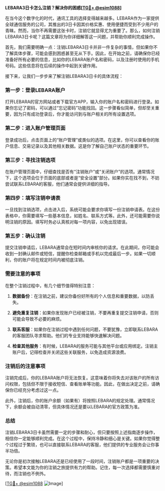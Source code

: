 **LEBARA3日卡怎么注销？解决你的困惑[[TG💪+ @esim1088](https://t.me/s/esim1088)]**

在当今这个数字化的时代，通讯工具的选择变得越来越多。LEBARA作为一家提供全球通信服务的公司，其推出的3日卡因其价格实惠、使用便捷而受到不少用户的青睐。然而，当你不再需要这张卡时，注销它就显得尤为重要了。那么，如何注销LEBARA3日卡呢？这篇文章将为你详细解答这一问题，并帮助你顺利完成操作。

首先，我们需要明确一点：注销LEBARA3日卡并非一件复杂的事情，但如果你不了解具体步骤，可能会感到困惑甚至无从下手。因此，在开始之前，请确保你已经准备好所有必要的信息，比如你的LEBARA账户名和密码，以及注册时使用的手机号码。这些信息将在后续的操作中起到关键作用。

接下来，让我们一步步来了解注销LEBARA3日卡的具体流程：

### 第一步：登录LEBARA账户

打开LEBARA的官方网站或者下载官方APP，输入你的账户名和密码进行登录。如果你忘记了密码，可以通过“忘记密码”功能找回。这一步骤看似简单，但却至关重要，因为只有成功登录后，你才能访问到与账户相关的所有设置选项。

### 第二步：进入账户管理页面

登录成功后，点击页面上的“账户管理”或类似的选项。在这里，你可以查看你的账户信息、交易记录以及其他相关数据。这是你了解自己账户状态的重要环节。

### 第三步：寻找注销选项

在账户管理页面中，仔细查找是否有“注销账户”或“关闭账户”的选项。通常情况下，这个选项会位于页面的底部或者是“安全设置”部分。如果你实在找不到，不妨尝试联系LEBARA的客服，他们通常会提供详细的指导。

### 第四步：填写注销申请表

一旦找到注销选项，点击进入后，系统可能会要求你填写一份注销申请表。在这份表格中，你需要填写一些基本信息，如姓名、联系方式等。此外，还可能需要你说明注销的原因。填写时务必认真核对每一项内容，以免出现错误。

### 第五步：确认注销

提交注销申请后，LEBARA通常会在短时间内审核你的请求。在此期间，你可能会收到一封确认邮件或短信，提醒你检查邮箱或手机以完成最后一步。如果一切顺利，你的账户将在规定时间内被彻底注销。

### 需要注意的事项

在整个注销过程中，有几个细节值得特别注意：

1. **数据备份**：在注销之前，建议你备份好所有的个人信息和重要数据，以防丢失。
   
2. **避免重复注销**：如果你发现账户已经被注销，不要再重复提交注销申请，否则可能会导致不必要的麻烦。

3. **联系客服**：如果你在注销过程中遇到任何问题，不要犹豫，立即联系LEBARA的客服团队寻求帮助。他们的专业支持能够快速解决问题。

4. **检查其他服务**：有时候，LEBARA的服务可能与其他平台或应用绑定。注销主账户后，记得检查并关闭这些关联服务，以免造成资源浪费。

### 注销后的注意事项

注销完成后，你的LEBARA账户将无法恢复。这意味着你将失去对该账户的所有访问权限，包括但不限于接收短信、查看账单等功能。因此，在做出决定之前，请确保你已经充分考虑过这一点。

此外，注销后，你的账户余额（如果有）将按照LEBARA的规定处理。通常情况下，余额会被自动清零，但具体情况还是要以LEBARA的官方政策为准。

### 总结

注销LEBARA3日卡虽然需要一定的步骤和耐心，但只要按照上述指南逐步操作，相信你一定能够顺利完成。在这个过程中，保持冷静和细心是关键。如果你觉得整个过程过于繁琐，也可以直接联系LEBARA的客服，他们提供的专业服务会让你事半功倍。

无论你是初次接触LEBARA还是已经使用了一段时间，注销账户都是一项重要的决策。希望本文能为你的注销之旅提供有力的帮助。记住，每一次选择都需要慎重对待，而注销也不例外。

[[TG💪+ @esim1088](https://t.me/s/esim1088) ![Image](https://i.postimg.cc/4NQfJmqS/Snipaste-2025-05-13-00-14-12.png)]